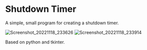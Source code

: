 # Shutdown Timer
A simple, small program for creating a shutdown timer.

![Screenshot_20221118_233626](https://user-images.githubusercontent.com/64761832/202816073-ad4a5b12-1a64-475e-bf2b-691c19e2707b.png)
![Screenshot_20221118_233914](https://user-images.githubusercontent.com/64761832/202816076-cb23247b-a07a-4622-9d74-bb279d11b0bb.png)

Based on python and tkinter.
